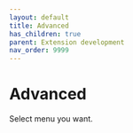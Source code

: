 ```yaml
---
layout: default
title: Advanced
has_children: true
parent: Extension development
nav_order: 9999
---
```


# Advanced

Select menu you want.